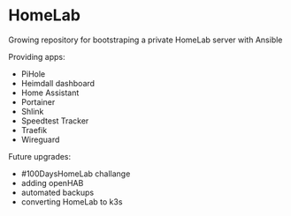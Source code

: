 # HomeLab
Growing repository for bootstraping a private HomeLab server with Ansible

Providing apps:
- PiHole
- Heimdall dashboard
- Home Assistant
- Portainer
- Shlink
- Speedtest Tracker
- Traefik
- Wireguard

Future upgrades:
- #100DaysHomeLab challange
- adding openHAB
- automated backups
- converting HomeLab to k3s
